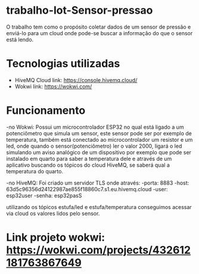 # trabalho-Iot-Sensor-pressao
O trabalho tem como o propósito coletar dados de um sensor de pressão e 
enviá-lo para um cloud onde pode-se buscar a informação do que o sensor está lendo.
# Tecnologias utilizadas
- HiveMQ Cloud
link: https://console.hivemq.cloud/
- Wokwi
link: https://wokwi.com/
# Funcionamento
-no Wokwi: Possui um microcontrolador ESP32 no qual está ligado a um potenciômetro que 
          simula um sensor, este sensor pode ser por exemplo de temperatura, 
          também está conectado ao microcontrolador um resistor e um led, onde quando o sensor(potenciômetro) 
          ler o valor 2000, ligará o led simulando um aviso analógico de um dispositivo por exemplo que pode
          ser instalado em quarto para saber a temperatura dele e através de um aplicativo buscando
          os tópicos do cloud HiveMQ, se saberá qual a temperatura do quarto. 

-no HiveMQ: Foi criado um servidor TLS onde através:
  -porta: 8883
  -host: 63d5c96356d24122987ae855f18860c7.s1.eu.hivemq.cloud
  -user: esp32user
  -senha: esp32pasS

utilizando os tópicos estufa/led e estufa/temperatura conseguimos acessar via cloud os valores lidos pelo sensor.

# Link projeto wokwi: https://wokwi.com/projects/432612181763867649
